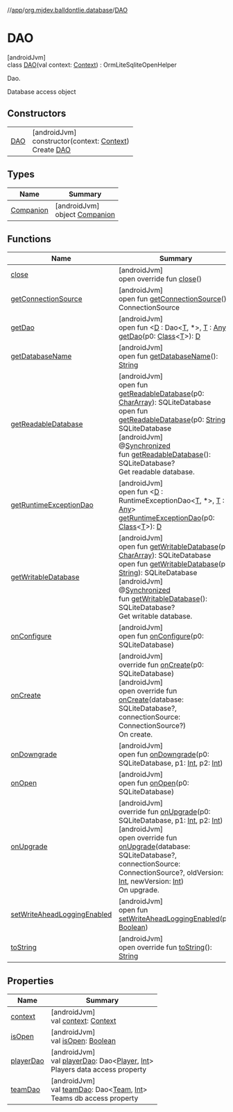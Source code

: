 //[app](../../../index.md)/[org.mjdev.balldontlie.database](../index.md)/[DAO](index.md)

# DAO

[androidJvm]\
class [DAO](index.md)(val context: [Context](https://developer.android.com/reference/kotlin/android/content/Context.html)) : OrmLiteSqliteOpenHelper

Dao.

Database access object

## Constructors

| | |
|---|---|
| [DAO](-d-a-o.md) | [androidJvm]<br>constructor(context: [Context](https://developer.android.com/reference/kotlin/android/content/Context.html))<br>Create [DAO](index.md) |

## Types

| Name | Summary |
|---|---|
| [Companion](-companion/index.md) | [androidJvm]<br>object [Companion](-companion/index.md) |

## Functions

| Name | Summary |
|---|---|
| [close](index.md#842441913%2FFunctions%2F-912451524) | [androidJvm]<br>open override fun [close](index.md#842441913%2FFunctions%2F-912451524)() |
| [getConnectionSource](index.md#-971594878%2FFunctions%2F-912451524) | [androidJvm]<br>open fun [getConnectionSource](index.md#-971594878%2FFunctions%2F-912451524)(): ConnectionSource |
| [getDao](index.md#-1147625822%2FFunctions%2F-912451524) | [androidJvm]<br>open fun &lt;[D](index.md#-1147625822%2FFunctions%2F-912451524) : Dao&lt;[T](index.md#-1147625822%2FFunctions%2F-912451524), *&gt;, [T](index.md#-1147625822%2FFunctions%2F-912451524) : [Any](https://kotlinlang.org/api/latest/jvm/stdlib/kotlin/-any/index.html)&gt; [getDao](index.md#-1147625822%2FFunctions%2F-912451524)(p0: [Class](https://developer.android.com/reference/kotlin/java/lang/Class.html)&lt;[T](index.md#-1147625822%2FFunctions%2F-912451524)&gt;): [D](index.md#-1147625822%2FFunctions%2F-912451524) |
| [getDatabaseName](index.md#212460990%2FFunctions%2F-912451524) | [androidJvm]<br>open fun [getDatabaseName](index.md#212460990%2FFunctions%2F-912451524)(): [String](https://kotlinlang.org/api/latest/jvm/stdlib/kotlin/-string/index.html) |
| [getReadableDatabase](index.md#29782627%2FFunctions%2F-912451524) | [androidJvm]<br>open fun [getReadableDatabase](index.md#29782627%2FFunctions%2F-912451524)(p0: [CharArray](https://kotlinlang.org/api/latest/jvm/stdlib/kotlin/-char-array/index.html)): SQLiteDatabase<br>open fun [getReadableDatabase](index.md#610739883%2FFunctions%2F-912451524)(p0: [String](https://kotlinlang.org/api/latest/jvm/stdlib/kotlin/-string/index.html)): SQLiteDatabase<br>[androidJvm]<br>@[Synchronized](https://kotlinlang.org/api/latest/jvm/stdlib/kotlin.jvm/-synchronized/index.html)<br>fun [getReadableDatabase](get-readable-database.md)(): SQLiteDatabase?<br>Get readable database. |
| [getRuntimeExceptionDao](index.md#513549003%2FFunctions%2F-912451524) | [androidJvm]<br>open fun &lt;[D](index.md#513549003%2FFunctions%2F-912451524) : RuntimeExceptionDao&lt;[T](index.md#513549003%2FFunctions%2F-912451524), *&gt;, [T](index.md#513549003%2FFunctions%2F-912451524) : [Any](https://kotlinlang.org/api/latest/jvm/stdlib/kotlin/-any/index.html)&gt; [getRuntimeExceptionDao](index.md#513549003%2FFunctions%2F-912451524)(p0: [Class](https://developer.android.com/reference/kotlin/java/lang/Class.html)&lt;[T](index.md#513549003%2FFunctions%2F-912451524)&gt;): [D](index.md#513549003%2FFunctions%2F-912451524) |
| [getWritableDatabase](index.md#-1178113869%2FFunctions%2F-912451524) | [androidJvm]<br>open fun [getWritableDatabase](index.md#-1178113869%2FFunctions%2F-912451524)(p0: [CharArray](https://kotlinlang.org/api/latest/jvm/stdlib/kotlin/-char-array/index.html)): SQLiteDatabase<br>open fun [getWritableDatabase](index.md#2053263963%2FFunctions%2F-912451524)(p0: [String](https://kotlinlang.org/api/latest/jvm/stdlib/kotlin/-string/index.html)): SQLiteDatabase<br>[androidJvm]<br>@[Synchronized](https://kotlinlang.org/api/latest/jvm/stdlib/kotlin.jvm/-synchronized/index.html)<br>fun [getWritableDatabase](get-writable-database.md)(): SQLiteDatabase?<br>Get writable database. |
| [onConfigure](index.md#-931568133%2FFunctions%2F-912451524) | [androidJvm]<br>open fun [onConfigure](index.md#-931568133%2FFunctions%2F-912451524)(p0: SQLiteDatabase) |
| [onCreate](index.md#-1762427168%2FFunctions%2F-912451524) | [androidJvm]<br>override fun [onCreate](index.md#-1762427168%2FFunctions%2F-912451524)(p0: SQLiteDatabase)<br>[androidJvm]<br>open override fun [onCreate](on-create.md)(database: SQLiteDatabase?, connectionSource: ConnectionSource?)<br>On create. |
| [onDowngrade](index.md#1869763498%2FFunctions%2F-912451524) | [androidJvm]<br>open fun [onDowngrade](index.md#1869763498%2FFunctions%2F-912451524)(p0: SQLiteDatabase, p1: [Int](https://kotlinlang.org/api/latest/jvm/stdlib/kotlin/-int/index.html), p2: [Int](https://kotlinlang.org/api/latest/jvm/stdlib/kotlin/-int/index.html)) |
| [onOpen](index.md#-906167913%2FFunctions%2F-912451524) | [androidJvm]<br>open fun [onOpen](index.md#-906167913%2FFunctions%2F-912451524)(p0: SQLiteDatabase) |
| [onUpgrade](index.md#-589439526%2FFunctions%2F-912451524) | [androidJvm]<br>override fun [onUpgrade](index.md#-589439526%2FFunctions%2F-912451524)(p0: SQLiteDatabase, p1: [Int](https://kotlinlang.org/api/latest/jvm/stdlib/kotlin/-int/index.html), p2: [Int](https://kotlinlang.org/api/latest/jvm/stdlib/kotlin/-int/index.html))<br>[androidJvm]<br>open override fun [onUpgrade](on-upgrade.md)(database: SQLiteDatabase?, connectionSource: ConnectionSource?, oldVersion: [Int](https://kotlinlang.org/api/latest/jvm/stdlib/kotlin/-int/index.html), newVersion: [Int](https://kotlinlang.org/api/latest/jvm/stdlib/kotlin/-int/index.html))<br>On upgrade. |
| [setWriteAheadLoggingEnabled](index.md#-698488903%2FFunctions%2F-912451524) | [androidJvm]<br>open fun [setWriteAheadLoggingEnabled](index.md#-698488903%2FFunctions%2F-912451524)(p0: [Boolean](https://kotlinlang.org/api/latest/jvm/stdlib/kotlin/-boolean/index.html)) |
| [toString](index.md#-1430882723%2FFunctions%2F-912451524) | [androidJvm]<br>open override fun [toString](index.md#-1430882723%2FFunctions%2F-912451524)(): [String](https://kotlinlang.org/api/latest/jvm/stdlib/kotlin/-string/index.html) |

## Properties

| Name | Summary |
|---|---|
| [context](context.md) | [androidJvm]<br>val [context](context.md): [Context](https://developer.android.com/reference/kotlin/android/content/Context.html) |
| [isOpen](index.md#-294111691%2FProperties%2F-912451524) | [androidJvm]<br>val [isOpen](index.md#-294111691%2FProperties%2F-912451524): [Boolean](https://kotlinlang.org/api/latest/jvm/stdlib/kotlin/-boolean/index.html) |
| [playerDao](player-dao.md) | [androidJvm]<br>val [playerDao](player-dao.md): Dao&lt;[Player](../../org.mjdev.balldontlie.model/-player/index.md), [Int](https://kotlinlang.org/api/latest/jvm/stdlib/kotlin/-int/index.html)&gt;<br>Players data access property |
| [teamDao](team-dao.md) | [androidJvm]<br>val [teamDao](team-dao.md): Dao&lt;[Team](../../org.mjdev.balldontlie.model/-team/index.md), [Int](https://kotlinlang.org/api/latest/jvm/stdlib/kotlin/-int/index.html)&gt;<br>Teams db access property |
